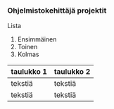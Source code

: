 ### Ohjelmistokehittäjä projektit

Lista
1. Ensimmäinen
2. Toinen
3. Kolmas

| taulukko 1    | taulukko 2    |
| ------------- | ------------- |
| tekstiä       | tekstiä       |
| tekstiä       | tekstiä       |
